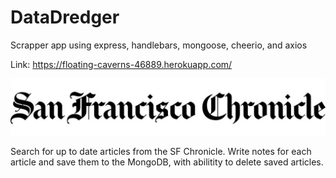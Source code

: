 # DataDredger
Scrapper app using express, handlebars, mongoose, cheerio, and axios 

Link: https://floating-caverns-46889.herokuapp.com/

![](https://raw.githubusercontent.com/FyperTheViper/DataDredger/master/public/images/sfchronicle.jpg)

Search for up to date articles from the SF Chronicle. Write notes for each article and save them to the MongoDB, with abilitity to delete saved articles. 

